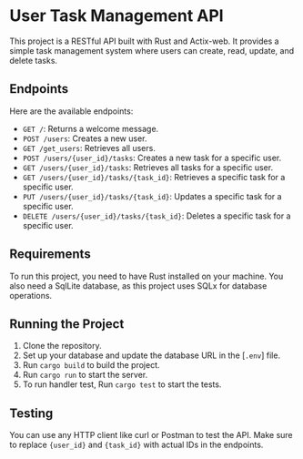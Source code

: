 # User Task Management API

This project is a RESTful API built with Rust and Actix-web. It provides a simple task management system where users can create, read, update, and delete tasks.

## Endpoints

Here are the available endpoints:

- `GET /`: Returns a welcome message.
- `POST /users`: Creates a new user.
- `GET /get_users`: Retrieves all users.
- `POST /users/{user_id}/tasks`: Creates a new task for a specific user.
- `GET /users/{user_id}/tasks`: Retrieves all tasks for a specific user.
- `GET /users/{user_id}/tasks/{task_id}`: Retrieves a specific task for a specific user.
- `PUT /users/{user_id}/tasks/{task_id}`: Updates a specific task for a specific user.
- `DELETE /users/{user_id}/tasks/{task_id}`: Deletes a specific task for a specific user.

## Requirements

To run this project, you need to have Rust installed on your machine. You also need a SqlLite database, as this project uses SQLx for database operations.

## Running the Project

1. Clone the repository.
2. Set up your database and update the database URL in the [`.env`] file.
3. Run `cargo build` to build the project.
4. Run `cargo run` to start the server.
5. To run handler test, Run `cargo test` to start the tests.

## Testing

You can use any HTTP client like curl or Postman to test the API. Make sure to replace `{user_id}` and `{task_id}` with actual IDs in the endpoints.